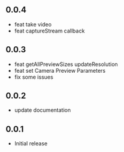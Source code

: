 
## 0.0.4

- feat take video
- feat captureStream callback

## 0.0.3

- feat getAllPreviewSizes updateResolution 
- feat set Camera Preview Parameters
- fix some issues

## 0.0.2

- update documentation

## 0.0.1

- Initial release
